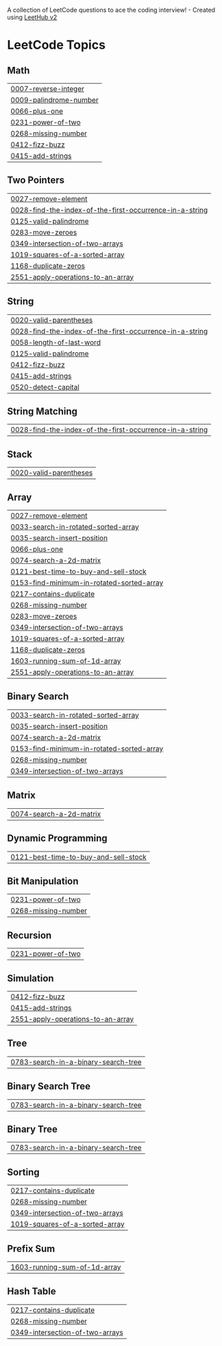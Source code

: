A collection of LeetCode questions to ace the coding interview! - Created using [LeetHub v2](https://github.com/arunbhardwaj/LeetHub-2.0)
<!---LeetCode Topics Start-->
# LeetCode Topics
## Math
|  |
| ------- |
| [0007-reverse-integer](https://github.com/sivajisivakumar/Leetcode/tree/master/0007-reverse-integer) |
| [0009-palindrome-number](https://github.com/sivajisivakumar/Leetcode/tree/master/0009-palindrome-number) |
| [0066-plus-one](https://github.com/sivajisivakumar/Leetcode/tree/master/0066-plus-one) |
| [0231-power-of-two](https://github.com/sivajisivakumar/Leetcode/tree/master/0231-power-of-two) |
| [0268-missing-number](https://github.com/sivajisivakumar/Leetcode/tree/master/0268-missing-number) |
| [0412-fizz-buzz](https://github.com/sivajisivakumar/Leetcode/tree/master/0412-fizz-buzz) |
| [0415-add-strings](https://github.com/sivajisivakumar/Leetcode/tree/master/0415-add-strings) |
## Two Pointers
|  |
| ------- |
| [0027-remove-element](https://github.com/sivajisivakumar/Leetcode/tree/master/0027-remove-element) |
| [0028-find-the-index-of-the-first-occurrence-in-a-string](https://github.com/sivajisivakumar/Leetcode/tree/master/0028-find-the-index-of-the-first-occurrence-in-a-string) |
| [0125-valid-palindrome](https://github.com/sivajisivakumar/Leetcode/tree/master/0125-valid-palindrome) |
| [0283-move-zeroes](https://github.com/sivajisivakumar/Leetcode/tree/master/0283-move-zeroes) |
| [0349-intersection-of-two-arrays](https://github.com/sivajisivakumar/Leetcode/tree/master/0349-intersection-of-two-arrays) |
| [1019-squares-of-a-sorted-array](https://github.com/sivajisivakumar/Leetcode/tree/master/1019-squares-of-a-sorted-array) |
| [1168-duplicate-zeros](https://github.com/sivajisivakumar/Leetcode/tree/master/1168-duplicate-zeros) |
| [2551-apply-operations-to-an-array](https://github.com/sivajisivakumar/Leetcode/tree/master/2551-apply-operations-to-an-array) |
## String
|  |
| ------- |
| [0020-valid-parentheses](https://github.com/sivajisivakumar/Leetcode/tree/master/0020-valid-parentheses) |
| [0028-find-the-index-of-the-first-occurrence-in-a-string](https://github.com/sivajisivakumar/Leetcode/tree/master/0028-find-the-index-of-the-first-occurrence-in-a-string) |
| [0058-length-of-last-word](https://github.com/sivajisivakumar/Leetcode/tree/master/0058-length-of-last-word) |
| [0125-valid-palindrome](https://github.com/sivajisivakumar/Leetcode/tree/master/0125-valid-palindrome) |
| [0412-fizz-buzz](https://github.com/sivajisivakumar/Leetcode/tree/master/0412-fizz-buzz) |
| [0415-add-strings](https://github.com/sivajisivakumar/Leetcode/tree/master/0415-add-strings) |
| [0520-detect-capital](https://github.com/sivajisivakumar/Leetcode/tree/master/0520-detect-capital) |
## String Matching
|  |
| ------- |
| [0028-find-the-index-of-the-first-occurrence-in-a-string](https://github.com/sivajisivakumar/Leetcode/tree/master/0028-find-the-index-of-the-first-occurrence-in-a-string) |
## Stack
|  |
| ------- |
| [0020-valid-parentheses](https://github.com/sivajisivakumar/Leetcode/tree/master/0020-valid-parentheses) |
## Array
|  |
| ------- |
| [0027-remove-element](https://github.com/sivajisivakumar/Leetcode/tree/master/0027-remove-element) |
| [0033-search-in-rotated-sorted-array](https://github.com/sivajisivakumar/Leetcode/tree/master/0033-search-in-rotated-sorted-array) |
| [0035-search-insert-position](https://github.com/sivajisivakumar/Leetcode/tree/master/0035-search-insert-position) |
| [0066-plus-one](https://github.com/sivajisivakumar/Leetcode/tree/master/0066-plus-one) |
| [0074-search-a-2d-matrix](https://github.com/sivajisivakumar/Leetcode/tree/master/0074-search-a-2d-matrix) |
| [0121-best-time-to-buy-and-sell-stock](https://github.com/sivajisivakumar/Leetcode/tree/master/0121-best-time-to-buy-and-sell-stock) |
| [0153-find-minimum-in-rotated-sorted-array](https://github.com/sivajisivakumar/Leetcode/tree/master/0153-find-minimum-in-rotated-sorted-array) |
| [0217-contains-duplicate](https://github.com/sivajisivakumar/Leetcode/tree/master/0217-contains-duplicate) |
| [0268-missing-number](https://github.com/sivajisivakumar/Leetcode/tree/master/0268-missing-number) |
| [0283-move-zeroes](https://github.com/sivajisivakumar/Leetcode/tree/master/0283-move-zeroes) |
| [0349-intersection-of-two-arrays](https://github.com/sivajisivakumar/Leetcode/tree/master/0349-intersection-of-two-arrays) |
| [1019-squares-of-a-sorted-array](https://github.com/sivajisivakumar/Leetcode/tree/master/1019-squares-of-a-sorted-array) |
| [1168-duplicate-zeros](https://github.com/sivajisivakumar/Leetcode/tree/master/1168-duplicate-zeros) |
| [1603-running-sum-of-1d-array](https://github.com/sivajisivakumar/Leetcode/tree/master/1603-running-sum-of-1d-array) |
| [2551-apply-operations-to-an-array](https://github.com/sivajisivakumar/Leetcode/tree/master/2551-apply-operations-to-an-array) |
## Binary Search
|  |
| ------- |
| [0033-search-in-rotated-sorted-array](https://github.com/sivajisivakumar/Leetcode/tree/master/0033-search-in-rotated-sorted-array) |
| [0035-search-insert-position](https://github.com/sivajisivakumar/Leetcode/tree/master/0035-search-insert-position) |
| [0074-search-a-2d-matrix](https://github.com/sivajisivakumar/Leetcode/tree/master/0074-search-a-2d-matrix) |
| [0153-find-minimum-in-rotated-sorted-array](https://github.com/sivajisivakumar/Leetcode/tree/master/0153-find-minimum-in-rotated-sorted-array) |
| [0268-missing-number](https://github.com/sivajisivakumar/Leetcode/tree/master/0268-missing-number) |
| [0349-intersection-of-two-arrays](https://github.com/sivajisivakumar/Leetcode/tree/master/0349-intersection-of-two-arrays) |
## Matrix
|  |
| ------- |
| [0074-search-a-2d-matrix](https://github.com/sivajisivakumar/Leetcode/tree/master/0074-search-a-2d-matrix) |
## Dynamic Programming
|  |
| ------- |
| [0121-best-time-to-buy-and-sell-stock](https://github.com/sivajisivakumar/Leetcode/tree/master/0121-best-time-to-buy-and-sell-stock) |
## Bit Manipulation
|  |
| ------- |
| [0231-power-of-two](https://github.com/sivajisivakumar/Leetcode/tree/master/0231-power-of-two) |
| [0268-missing-number](https://github.com/sivajisivakumar/Leetcode/tree/master/0268-missing-number) |
## Recursion
|  |
| ------- |
| [0231-power-of-two](https://github.com/sivajisivakumar/Leetcode/tree/master/0231-power-of-two) |
## Simulation
|  |
| ------- |
| [0412-fizz-buzz](https://github.com/sivajisivakumar/Leetcode/tree/master/0412-fizz-buzz) |
| [0415-add-strings](https://github.com/sivajisivakumar/Leetcode/tree/master/0415-add-strings) |
| [2551-apply-operations-to-an-array](https://github.com/sivajisivakumar/Leetcode/tree/master/2551-apply-operations-to-an-array) |
## Tree
|  |
| ------- |
| [0783-search-in-a-binary-search-tree](https://github.com/sivajisivakumar/Leetcode/tree/master/0783-search-in-a-binary-search-tree) |
## Binary Search Tree
|  |
| ------- |
| [0783-search-in-a-binary-search-tree](https://github.com/sivajisivakumar/Leetcode/tree/master/0783-search-in-a-binary-search-tree) |
## Binary Tree
|  |
| ------- |
| [0783-search-in-a-binary-search-tree](https://github.com/sivajisivakumar/Leetcode/tree/master/0783-search-in-a-binary-search-tree) |
## Sorting
|  |
| ------- |
| [0217-contains-duplicate](https://github.com/sivajisivakumar/Leetcode/tree/master/0217-contains-duplicate) |
| [0268-missing-number](https://github.com/sivajisivakumar/Leetcode/tree/master/0268-missing-number) |
| [0349-intersection-of-two-arrays](https://github.com/sivajisivakumar/Leetcode/tree/master/0349-intersection-of-two-arrays) |
| [1019-squares-of-a-sorted-array](https://github.com/sivajisivakumar/Leetcode/tree/master/1019-squares-of-a-sorted-array) |
## Prefix Sum
|  |
| ------- |
| [1603-running-sum-of-1d-array](https://github.com/sivajisivakumar/Leetcode/tree/master/1603-running-sum-of-1d-array) |
## Hash Table
|  |
| ------- |
| [0217-contains-duplicate](https://github.com/sivajisivakumar/Leetcode/tree/master/0217-contains-duplicate) |
| [0268-missing-number](https://github.com/sivajisivakumar/Leetcode/tree/master/0268-missing-number) |
| [0349-intersection-of-two-arrays](https://github.com/sivajisivakumar/Leetcode/tree/master/0349-intersection-of-two-arrays) |
<!---LeetCode Topics End-->